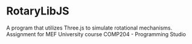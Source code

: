 # RotaryLibJS
A program that utilizes Three.js to simulate rotational mechanisms. Assignment for MEF University course COMP204 - Programming Studio
